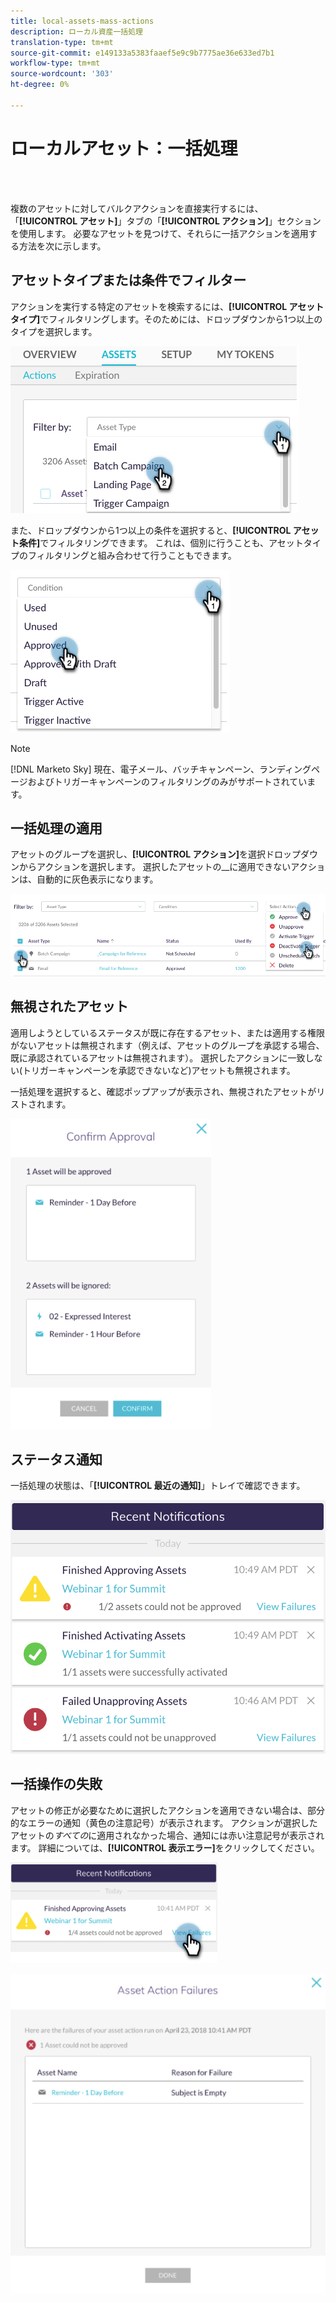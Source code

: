 ```yaml
---
title: local-assets-mass-actions
description: ローカル資産一括処理
translation-type: tm+mt
source-git-commit: e149133a5383faaef5e9c9b7775ae36e633ed7b1
workflow-type: tm+mt
source-wordcount: '303'
ht-degree: 0%

---
```



# ローカルアセット：一括処理

<br> 

複数のアセットに対してバルクアクションを直接実行するには、「**[!UICONTROL アセット]**」タブの「**[!UICONTROL アクション]**」セクションを使用します。 必要なアセットを見つけて、それらに一括アクションを適用する方法を次に示します。

## アセットタイプまたは条件でフィルター

アクションを実行する特定のアセットを検索するには、**[!UICONTROL アセットタイプ]**&#x200B;でフィルタリングします。そのためには、ドロップダウンから1つ以上のタイプを選択します。

![イメージ1](/help/sky/assets/programs/local-assets-mass-actions/local-assets-mass-actions-1.png)

また、ドロップダウンから1つ以上の条件を選択すると、**[!UICONTROL アセット条件]**&#x200B;でフィルタリングできます。 これは、個別に行うことも、アセットタイプのフィルタリングと組み合わせて行うこともできます。

![イメージ2](/help/sky/assets/programs/local-assets-mass-actions/local-assets-mass-actions-2.png)

>[!NOTE]
>
>[!DNL Marketo Sky] 現在、電子メール、バッチキャンペーン、ランディングページおよびトリガーキャンペーンのフィルタリングのみがサポートされています。

## 一括処理の適用

アセットのグループを選択し、**[!UICONTROL アクション]**&#x200B;を選択ドロップダウンからアクションを選択します。 選択したアセットの&#x200B;__&#x200B;に適用できないアクションは、自動的に灰色表示になります。

![イメージ3](/help/sky/assets/programs/local-assets-mass-actions/local-assets-mass-actions-3.png)

## 無視されたアセット

適用しようとしているステータスが既に存在するアセット、または適用する権限がないアセットは無視されます（例えば、アセットのグループを承認する場合、既に承認されているアセットは無視されます）。 選択したアクションに一致しない(トリガーキャンペーンを承認できないなど)アセットも無視されます。

一括処理を選択すると、確認ポップアップが表示され、無視されたアセットがリストされます。

![画像4](/help/sky/assets/programs/local-assets-mass-actions/local-assets-mass-actions-4.png)

## ステータス通知

一括処理の状態は、「**[!UICONTROL 最近の通知]**」トレイで確認できます。

![画像5](/help/sky/assets/programs/local-assets-mass-actions/local-assets-mass-actions-5.png)

## 一括操作の失敗

アセットの修正が必要なために選択したアクションを適用できない場合は、部分的なエラーの通知（黄色の注意記号）が表示されます。 アクションが選択したアセットの&#x200B;_すべての_&#x200B;に適用されなかった場合、通知には赤い注意記号が表示されます。 詳細については、**[!UICONTROL 表示エラー]**&#x200B;をクリックしてください。

![画像6](/help/sky/assets/programs/local-assets-mass-actions/local-assets-mass-actions-6.png)

![画像7](/help/sky/assets/programs/local-assets-mass-actions/local-assets-mass-actions-7.png)
